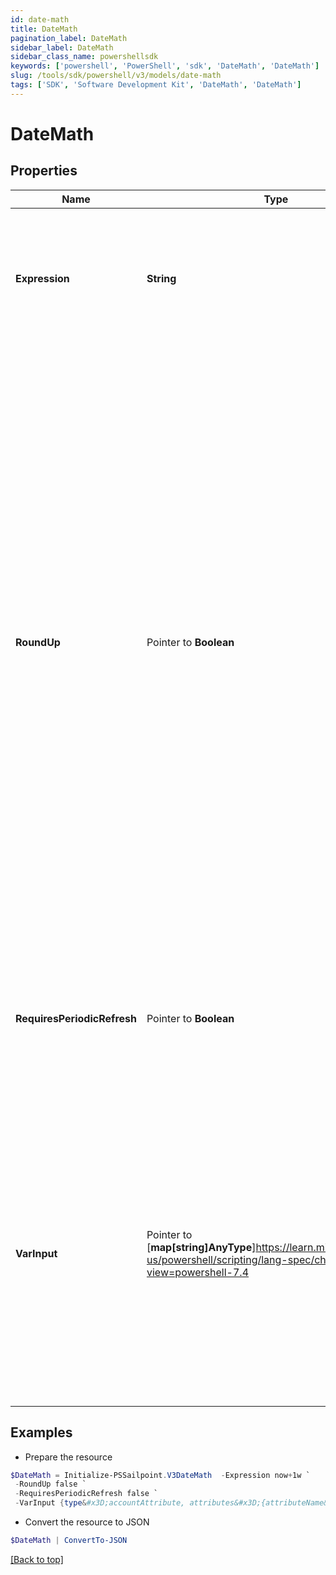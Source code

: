 ```yaml
---
id: date-math
title: DateMath
pagination_label: DateMath
sidebar_label: DateMath
sidebar_class_name: powershellsdk
keywords: ['powershell', 'PowerShell', 'sdk', 'DateMath', 'DateMath'] 
slug: /tools/sdk/powershell/v3/models/date-math
tags: ['SDK', 'Software Development Kit', 'DateMath', 'DateMath']
---
```



# DateMath

## Properties

Name | Type | Description | Notes
------------ | ------------- | ------------- | -------------
**Expression** |  **String** | A string value of the date and time components to operation on, along with the math operations to execute.  | [required]
**RoundUp** |  Pointer to **Boolean** | A boolean value to indicate whether the transform should round up or down when a rounding `/` operation is defined in the expression.    If not provided, the transform will default to `false`   `true` indicates the transform should round up (i.e., truncate the fractional date/time component indicated and then add one unit of that component)   `false` indicates the transform should round down (i.e., truncate the fractional date/time component indicated)  | [optional] [default to $false]
**RequiresPeriodicRefresh** |  Pointer to **Boolean** | A value that indicates whether the transform logic should be re-evaluated every evening as part of the identity refresh process | [optional] [default to $false]
**VarInput** |  Pointer to [**map[string]AnyType**]https://learn.microsoft.com/en-us/powershell/scripting/lang-spec/chapter-04?view=powershell-7.4 | This is an optional attribute that can explicitly define the input data which will be fed into the transform logic. If input is not provided, the transform will take its input from the source and attribute combination configured via the UI. | [optional] 

## Examples

- Prepare the resource
```powershell
$DateMath = Initialize-PSSailpoint.V3DateMath  -Expression now+1w `
 -RoundUp false `
 -RequiresPeriodicRefresh false `
 -VarInput {type&#x3D;accountAttribute, attributes&#x3D;{attributeName&#x3D;first_name, sourceName&#x3D;Source}}
```

- Convert the resource to JSON
```powershell
$DateMath | ConvertTo-JSON
```


[[Back to top]](#) 

